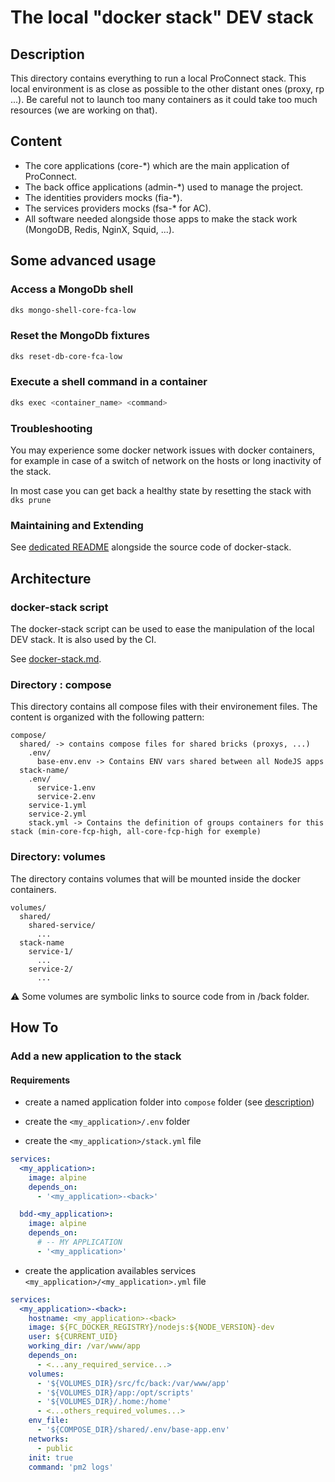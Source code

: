 # The local "docker stack" DEV stack

## Description

This directory contains everything to run a local ProConnect stack. This local environment is as close as possible to the other distant ones (proxy, rp ...). Be careful not to launch too many containers as it could take too much resources (we are working on that).

## Content

- The core applications (core-\*) which are the main application of ProConnect.
- The back office applications (admin-\*) used to manage the project.
- The identities providers mocks (fia-\*).
- The services providers mocks (fsa-\* for AC).
- All software needed alongside those apps to make the stack work (MongoDB, Redis, NginX, Squid, ...).

## Some advanced usage

### Access a MongoDb shell

```bash
dks mongo-shell-core-fca-low
```

### Reset the MongoDb fixtures

```bash
dks reset-db-core-fca-low
```

### Execute a shell command in a container

```bash
dks exec <container_name> <command>
```

### Troubleshooting

You may experience some docker network issues with docker containers, for example in case of a switch of network on the hosts or long inactivity of the stack.

In most case you can get back a healthy state by resetting the stack with `dks prune`

### Maintaining and Extending

See [dedicated README](../bash/README.md) alongside the source code of docker-stack.

## Architecture

### docker-stack script

The docker-stack script can be used to ease the manipulation of the local DEV stack. It is also used by the CI.

See [docker-stack.md](_doc/docker-stack.md).

### Directory : compose

This directory contains all compose files with their environement files. The content is organized with the following pattern:

```
compose/
  shared/ -> contains compose files for shared bricks (proxys, ...)
    .env/
      base-env.env -> Contains ENV vars shared between all NodeJS apps
  stack-name/
    .env/
      service-1.env
      service-2.env
    service-1.yml
    service-2.yml
    stack.yml -> Contains the definition of groups containers for this stack (min-core-fcp-high, all-core-fcp-high for exemple)
```

### Directory: volumes

The directory contains volumes that will be mounted inside the docker containers.

```
volumes/
  shared/
    shared-service/
      ...
  stack-name
    service-1/
      ...
    service-2/
      ...
```

⚠️ Some volumes are symbolic links to source code from in /back folder.

## How To

### Add a new application to the stack

#### Requirements

- create a named application folder into `compose` folder (see [description](#directory--compose))
- create the `<my_application>/.env` folder

- create the `<my_application>/stack.yml` file

```yml
services:
  <my_application>:
    image: alpine
    depends_on:
      - '<my_application>-<back>'

  bdd-<my_application>:
    image: alpine
    depends_on:
      # -- MY APPLICATION
      - '<my_application>'
```

- create the application availables services `<my_application>/<my_application>.yml` file

```yml
services:
  <my_application>-<back>:
    hostname: <my_application>-<back>
    image: ${FC_DOCKER_REGISTRY}/nodejs:${NODE_VERSION}-dev
    user: ${CURRENT_UID}
    working_dir: /var/www/app
    depends_on:
      - <...any_required_service...>
    volumes:
      - '${VOLUMES_DIR}/src/fc/back:/var/www/app'
      - '${VOLUMES_DIR}/app:/opt/scripts'
      - '${VOLUMES_DIR}/.home:/home'
      - <...others_required_volumes...>
    env_file:
      - '${COMPOSE_DIR}/shared/.env/base-app.env'
    networks:
      - public
    init: true
    command: 'pm2 logs'
```
